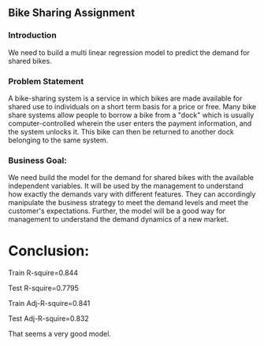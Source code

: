 ## Bike Sharing Assignment

### Introduction
We need to build a multi linear regression model to predict the demand for shared bikes.

### Problem Statement 

A bike-sharing system is a service in which bikes are made available for shared use to individuals on a short term basis for a price or free. Many bike share systems allow people to borrow a bike from a "dock" which is usually computer-controlled wherein the user enters the payment information, and the system unlocks it. This bike can then be returned to another dock belonging to the same system.


### Business Goal:
We need build the model for the demand for shared bikes with the available independent variables. It will be used by the management to understand how exactly the demands vary with different features. They can accordingly manipulate the business strategy to meet the demand levels and meet the customer's expectations. Further, the model will be a good way for management to understand the demand dynamics of a new market. 

# Conclusion:

Train R-squire=0.844

Test R-squire=0.7795

Train Adj-R-squire=0.841

Test Adj-R-squire=0.832

That seems a very good model.
